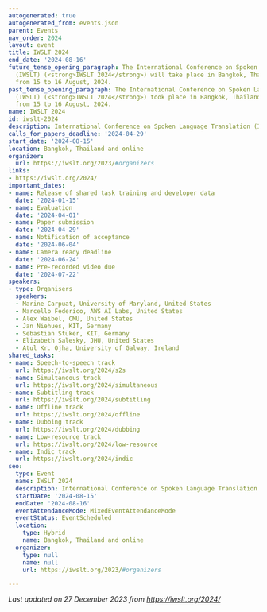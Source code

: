 ```yaml
---
autogenerated: true
autogenerated_from: events.json
parent: Events
nav_order: 2024
layout: event
title: IWSLT 2024
end_date: '2024-08-16'
future_tense_opening_paragraph: The International Conference on Spoken Language Translation
  (IWSLT) (<strong>IWSLT 2024</strong>) will take place in Bangkok, Thailand and online
  from 15 to 16 August, 2024.
past_tense_opening_paragraph: The International Conference on Spoken Language Translation
  (IWSLT) (<strong>IWSLT 2024</strong>) took place in Bangkok, Thailand and online
  from 15 to 16 August, 2024.
name: IWSLT 2024
id: iwslt-2024
description: International Conference on Spoken Language Translation (IWSLT)
calls_for_papers_deadline: '2024-04-29'
start_date: '2024-08-15'
location: Bangkok, Thailand and online
organizer:
  url: https://iwslt.org/2023/#organizers
links:
- https://iwslt.org/2024/
important_dates:
- name: Release of shared task training and developer data
  date: '2024-01-15'
- name: Evaluation
  date: '2024-04-01'
- name: Paper submission
  date: '2024-04-29'
- name: Notification of acceptance
  date: '2024-06-04'
- name: Camera ready deadline
  date: '2024-06-24'
- name: Pre-recorded video due
  date: '2024-07-22'
speakers:
- type: Organisers
  speakers:
  - Marine Carpuat, University of Maryland, United States
  - Marcello Federico, AWS AI Labs, United States
  - Alex Waibel, CMU, United States
  - Jan Niehues, KIT, Germany
  - Sebastian Stüker, KIT, Germany
  - Elizabeth Salesky, JHU, United States
  - Atul Kr. Ojha, University of Galway, Ireland
shared_tasks:
- name: Speech-to-speech track
  url: https://iwslt.org/2024/s2s
- name: Simultaneous track
  url: https://iwslt.org/2024/simultaneous
- name: Subtitling track
  url: https://iwslt.org/2024/subtitling
- name: Offline track
  url: https://iwslt.org/2024/offline
- name: Dubbing track
  url: https://iwslt.org/2024/dubbing
- name: Low-resource track
  url: https://iwslt.org/2024/low-resource
- name: Indic track
  url: https://iwslt.org/2024/indic
seo:
  type: Event
  name: IWSLT 2024
  description: International Conference on Spoken Language Translation (IWSLT)
  startDate: '2024-08-15'
  endDate: '2024-08-16'
  eventAttendanceMode: MixedEventAttendanceMode
  eventStatus: EventScheduled
  location:
    type: Hybrid
    name: Bangkok, Thailand and online
  organizer:
    type: null
    name: null
    url: https://iwslt.org/2023/#organizers

---
```

*Last updated on 27 December 2023 from https://iwslt.org/2024/*
